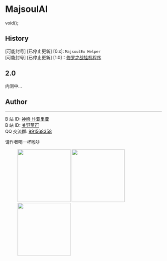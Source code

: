 # MajsoulAI

void();

## History

[可能封号] [已停止更新] [0.x]: `MajsoulEx Helper`  
[可能封号] [已停止更新] [1.0]：[修罗之战挂机程序](https://github.com/moxcomic/no-asura-no)

## 2.0

内测中...

## Author

---

B 站 ID: [神崎·H·亚里亚](https://space.bilibili.com/898411/)  
B 站 ID: [关野萝可](https://space.bilibili.com/612462792/)  
QQ 交流群: [991568358](https://jq.qq.com/?_wv=1027&k=3gaKRwqg)

请作者喝一杯咖啡

<figure class="third">
    <img src="https://moxcomic.github.io/wechat.png" width=170>
    <img src="https://moxcomic.github.io/alipay.png" width=170>
    <img src="https://moxcomic.github.io/qq.png" width=170>
</figure>
